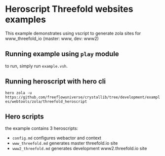 # Heroscript Threefold websites examples

This example demonstrates using vscript to generate zola sites for www_threefold_io (master: www, dev: www2)

## Running example using `play` module

to run, simply run `example.vsh`.

## Running heroscript with hero cli

`hero zola -u https://github.com/freeflowuniverse/crystallib/tree/development/examples/webtools/zola/threefold_heroscript`

## Hero scripts

the example contains 3 heroscripts:
- `config.md` configures webactor and context
- `www_threefold.md` generates master threefold.io site
- `www2_threefold.md` generates development www2.threefold.io site